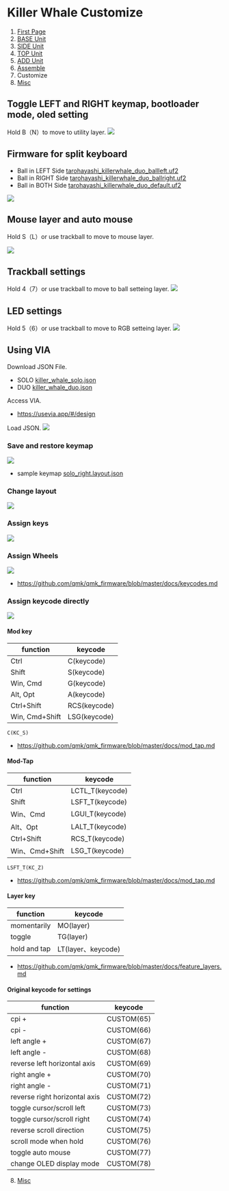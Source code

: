 # Killer Whale Customize

1. [First Page](../README_EN.md)
2. [BASE Unit](../rightside/2_BASE.md)
3. [SIDE Unit](../rightside/3_SIDE_TRACKBALL.md)
4. [TOP Unit](../rightside/4_TOP.md)
5. [ADD Unit](../rightside/5_ADD.md)
6. [Assemble](../rightside/6_ASSEMBLE.md)
7. Customize
8. [Misc](../rightside/8_MISC.md)
## Toggle LEFT and RIGHT keymap, bootloader mode, oled setting
Hold B（N）to move to utility layer.
![](../img/custom/lr_e.jpg)  

## Firmware for split keyboard


- Ball in LEFT Side [tarohayashi_killerwhale_duo_ballleft.uf2
](https://github.com/Taro-Hayashi/KillerWhale/releases/download/0.21.7/tarohayashi_killerwhale_duo_ballleft.uf2)
- Ball in RIGHT Side [tarohayashi_killerwhale_duo_ballright.uf2
](https://github.com/Taro-Hayashi/KillerWhale/releases/download/0.21.7/tarohayashi_killerwhale_duo_ballright.uf2)
- Ball in BOTH Side [tarohayashi_killerwhale_duo_default.uf2
](https://github.com/Taro-Hayashi/KillerWhale/releases/download/0.21.7/tarohayashi_killerwhale_duo_default.uf2)

![](../img/custom/IMG_5884.jpg)  

## Mouse layer and auto mouse
Hold S（L）or use trackball to move to mouse layer.

![](../img/custom/click_e.jpg)  

## Trackball settings
Hold 4（7）or use trackball to move to ball setteing layer.
![](../img/custom/mouse_e.jpg)  


## LED settings
Hold 5（6）or use trackball to move to RGB setteing layer.
![](../img/custom/rgb_e.jpg)  

## Using VIA
Download JSON File.
- SOLO [killer_whale_solo.json
](https://github.com/Taro-Hayashi/KillerWhale/releases/download/0.21.7/killer_whale_solo.json)
- DUO [killer_whale_duo.json
](https://github.com/Taro-Hayashi/KillerWhale/releases/download/0.21.7/killer_whale_duo.json)


Access VIA.
- https://usevia.app/#/design
  
Load JSON.
![](../img/custom/via1.png)  


### Save and restore keymap
![](../img/custom/load.png)  
- sample keymap [solo_right.layout.json](https://github.com/Taro-Hayashi/KillerWhale/releases/download/0.21.7/solo_left.layout.json)


### Change layout
![](../img/custom/layout.png)  


### Assign keys
![](../img/custom/key.png)  
### Assign Wheels
![](../img/custom/re.png)  
-  https://github.com/qmk/qmk_firmware/blob/master/docs/keycodes.md

### Assign keycode directly
![](../img/custom/any.png)  
#### Mod key
|function|keycode|
|-|-|
|Ctrl|C(keycode)|
|Shift|S(keycode)|
|Win, Cmd|G(keycode)|
|Alt, Opt|A(keycode)|
|Ctrl+Shift|RCS(keycode)|
|Win, Cmd+Shift|LSG(keycode)|

~~~
C(KC_S)
~~~
- https://github.com/qmk/qmk_firmware/blob/master/docs/mod_tap.md

#### Mod-Tap

|function|keycode|
|-|-|
|Ctrl|LCTL_T(keycode)|
|Shift|LSFT_T(keycode)|
|Win、Cmd|LGUI_T(keycode)|
|Alt、Opt|LALT_T(keycode)|
|Ctrl+Shift|RCS_T(keycode)|
|Win、Cmd+Shift|LSG_T(keycode)|

~~~
LSFT_T(KC_Z)
~~~

- https://github.com/qmk/qmk_firmware/blob/master/docs/mod_tap.md

#### Layer key
|function|keycode|
|-|-|
|momentarily|MO(layer)|
|toggle|TG(layer)|
|hold and tap|LT(layer、keycode)|

- https://github.com/qmk/qmk_firmware/blob/master/docs/feature_layers.md

#### Original keycode for settings
|function|keycode|
|-|-|
|cpi +|CUSTOM(65)|
|cpi -|CUSTOM(66)|
|left angle +|CUSTOM(67)|
|left angle -|CUSTOM(68)|
|reverse left horizontal axis|CUSTOM(69)|
|right angle +|CUSTOM(70)|
|right angle -|CUSTOM(71)|
|reverse right horizontal axis|CUSTOM(72)|
|toggle cursor/scroll left|CUSTOM(73)|
|toggle cursor/scroll right|CUSTOM(74)|
|reverse scroll direction|CUSTOM(75)|
|scroll mode when hold|CUSTOM(76)|
|toggle auto mouse|CUSTOM(77)|
|change OLED display mode|CUSTOM(78)|
  
  
8. [Misc](../rightside/8_MISC.md)
